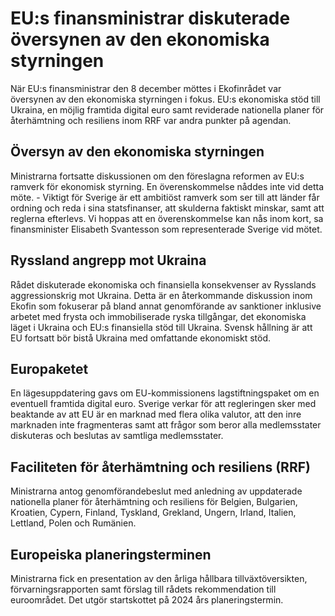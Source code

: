 # EU:s finansministrar diskuterade översynen av den ekonomiska styrningen

När EU:s finansministrar den 8 december möttes i Ekofinrådet var översynen av den ekonomiska styrningen i fokus. EU:s ekonomiska stöd till Ukraina, en möjlig framtida digital euro samt reviderade nationella planer för återhämtning och resiliens inom RRF var andra punkter på agendan.


## Översyn av den ekonomiska styrningen

Ministrarna fortsatte diskussionen om den föreslagna reformen av EU:s ramverk för ekonomisk styrning. En överenskommelse nåddes inte vid detta möte.
\- Viktigt för Sverige är ett ambitiöst ramverk som ser till att länder får ordning och reda i sina statsfinanser, att skulderna faktiskt minskar, samt att reglerna efterlevs. Vi hoppas att en överenskommelse kan nås inom kort, sa finansminister Elisabeth Svantesson som representerade Sverige vid mötet.

## Ryssland angrepp mot Ukraina

Rådet diskuterade ekonomiska och finansiella konsekvenser av Rysslands aggressionskrig mot Ukraina. Detta är en återkommande diskussion inom Ekofin som fokuserar på bland annat genomförande av sanktioner inklusive arbetet med frysta och immobiliserade ryska tillgångar, det ekonomiska läget i Ukraina och EU:s finansiella stöd till Ukraina. Svensk hållning är att EU fortsatt bör bistå Ukraina med omfattande ekonomiskt stöd.

## Europaketet

En lägesuppdatering gavs om EU\-kommissionens lagstiftningspaket om en eventuell framtida digital euro. Sverige verkar för att regleringen sker med beaktande av att EU är en marknad med flera olika valutor, att den inre marknaden inte fragmenteras samt att frågor som beror alla medlemsstater diskuteras och beslutas av samtliga medlemsstater.

## Faciliteten för återhämtning och resiliens (RRF)

Ministrarna antog genomförandebeslut med anledning av uppdaterade nationella planer för återhämtning och resiliens för Belgien, Bulgarien, Kroatien, Cypern, Finland, Tyskland, Grekland, Ungern, Irland, Italien, Lettland, Polen och Rumänien.

## Europeiska planeringsterminen

Ministrarna fick en presentation av den årliga hållbara tillväxtöversikten, förvarningsrapporten samt förslag till rådets rekommendation till euroområdet. Det utgör startskottet på 2024 års planeringstermin.
